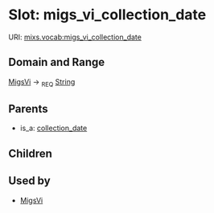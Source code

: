 
# Slot: migs_vi_collection_date




URI: [mixs.vocab:migs_vi_collection_date](https://w3id.org/mixs/vocab/migs_vi_collection_date)


## Domain and Range

[MigsVi](MigsVi.md) ->  <sub>REQ</sub> [String](types/String.md)

## Parents

 *  is_a: [collection_date](collection_date.md)

## Children


## Used by

 * [MigsVi](MigsVi.md)
